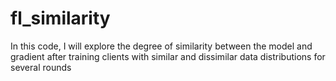 # fl_similarity
In this code, I will explore the degree of similarity between the model and gradient after training clients with similar and dissimilar data distributions for several rounds
